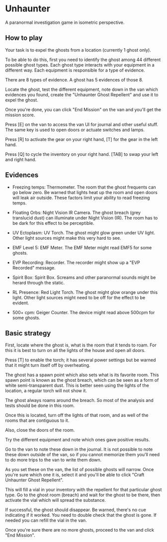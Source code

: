# Unhaunter

A paranormal investigation game in isometric perspective.

## How to play

Your task is to expel the ghosts from a location (currently 1 ghost only).

To be able to do this, first you need to identify the ghost among 44 different
possible ghost types. Each ghost type interacts with your equipment in a
different way. Each equipment is responsible for a type of evidence.

There are 8 types of evidence. A ghost has 5 evidences of those 8.

Locate the ghost, test the different equipment, note down in the van which
evidences you found, create the "Unhaunter Ghost Repellent" and use it to expel
the ghost.

Once you're done, you can click "End Mission" on the van and you'll get the
mission score.

Press [E] on the van to access the van UI for journal and other useful stuff.
The same key is used to open doors or actuate switches and lamps.

Press [R] to activate the gear on your right hand, [T] for the gear in the left
hand.

Press [Q] to cycle the inventory on your right hand. [TAB] to swap your left
and right hand.

## Evidences

* Freezing temps: Thermometer. The room that the ghost frequents can go below
  zero. Be warned that lights heat up the room and open doors will leak air
  outside. These factors limit your ability to read freezing temps.

* Floating Orbs: Night Vision IR Camera. The ghost breach (grey translucid dust)
  can illuminate under Night Vision (IR). The room has to be dark for this
  effect to be perceptible.

* UV Ectoplasm: UV Torch. The ghost might glow green under UV light. Other light
  sources might make this very hard to see.

* EMF Level 5: EMF Meter. The EMF Meter might read EMF5 for some ghosts.

* EVP Recording: Recorder. The recorder might show up a "EVP Recorded" message.

* Spirit Box: Spirit Box. Screams and other paranormal sounds might be herard
  through the static.

* RL Presence: Red Light Torch. The ghost might glow orange under this light.
  Other light sources might need to be off for the effect to be evident.

* 500+ cpm: Geiger Counter. The device might read above 500cpm for some ghosts.

## Basic strategy

First, locate where the ghost is, what is the room that it tends to roam. For
this it is best to turn on all the lights of the house and open all doors.

Press [T] to enable the torch; it has several power settings but be warned that
it might turn itself off by overheating.

The ghost has a spawn point which also sets what is its favorite room. This
spawn point is known as the ghost breach, which can be seen as a form of white
semi-transparent dust. This is better seen using the lights of the location, a
regular torch will not show it.

The ghost always roams around the breach. So most of the analysis and tests
should be done in this room.

Once this is located, turn off the lights of that room, and as well of the rooms
that are contiguous to it.

Also, close the doors of the room.

Try the different equipment and note which ones gave positive results.

Go to the van to note these down in the journal. It is not possible to note
these down outside of the van, so if you cannot memorize them you'll need to do
more trips to the van to write them down.

As you set these on the van, the list of possible ghosts will narrow. Once
you're sure which one it is, select it and you'll be able to click "Craft
Unhaunter Ghost Repellent".

This will fill a vial in your inventory with the repellent for that particular
ghost type. Go to the ghost room (breach) and wait for the ghost to be there,
then activate the vial which will spread the substance.

If successful, the ghost should disappear. Be warned, there's no cue indicating
if it worked. You need to double check that the ghost is gone. If needed you can
refill the vial in the van.

Once you're sure there are no more ghosts, proceed to the van and click 
"End Mission".


